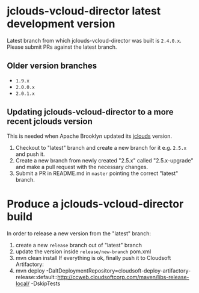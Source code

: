 jclouds-vcloud-director latest development version
==================================================

Latest branch from which jclouds-vcloud-director was built is `2.4.0.x`.
Please submit PRs against the latest branch.


## Older version branches

- `1.9.x`
- `2.0.0.x`
- `2.0.1.x`


## Updating jclouds-vcloud-director to a more recent jclouds version

This is needed when Apache Brooklyn updated its [jclouds](https://github.com/apache/brooklyn-server/blob/master/pom.xml#L104) version.
1. Checkout to "latest" branch and create a new branch for it e.g. `2.5.x` and push it.
2. Create a new branch from newly created "2.5.x" called "2.5.x-upgrade" and make a pull request with the necessary changes.
3. Submit a PR in README.md in `master` pointing the correct "latest" branch.


Produce a jclouds-vcloud-director build
=======================================

In order to release a new version from the "latest" branch:

1. create a new `release` branch out of "latest" branch
2. update the version inside `release/new-branch` pom.xml
3. mvn clean install
If everything is ok, finally push it to Cloudsoft Artifactory:
4. mvn deploy -DaltDeploymentRepository=cloudsoft-deploy-artifactory-release::default::http://ccweb.cloudsoftcorp.com/maven/libs-release-local/ -DskipTests
